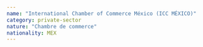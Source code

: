 ```yaml
---
name: "International Chamber of Commerce México (ICC MÉXICO)"
category: private-sector
nature: "Chambre de commerce"
nationality: MEX
---
```

    
